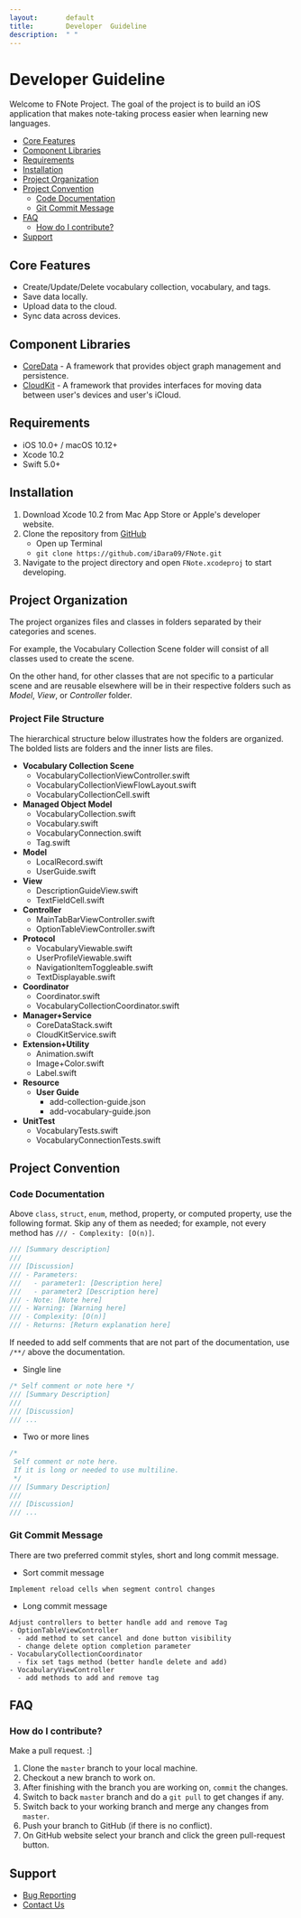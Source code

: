 ```yaml
---
layout:       default
title:        Developer  Guideline
description:  " "
---
```


# Developer Guideline <!-- omit in toc -->

Welcome to FNote Project. The goal of the project is to build an iOS application that makes note-taking process easier when learning new languages.

- [Core Features](#core-features)
- [Component Libraries](#component-libraries)
- [Requirements](#requirements)
- [Installation](#installation)
- [Project Organization](#project-organization)
- [Project Convention](#project-convention)
  - [Code Documentation](#code-documentation)
  - [Git Commit Message](#git-commit-message)
- [FAQ](#faq)
  - [How do I contribute?](#how-do-i-contribute)
- [Support](#support)

## Core Features

- Create/Update/Delete vocabulary collection, vocabulary, and tags.
- Save data locally.
- Upload data to the cloud.
- Sync data across devices.

## Component Libraries

- [CoreData][coredatalink] - A framework that provides object graph management and persistence.
- [CloudKit][cloudkitlink] - A framework that provides interfaces for moving data between user's devices and user's iCloud.

## Requirements

- iOS 10.0+ / macOS 10.12+
- Xcode 10.2
- Swift 5.0+

## Installation

1. Download Xcode 10.2 from Mac App Store or Apple's developer website.
2. Clone the repository from [GitHub](https://github.com/iDara09/FNote)
   - Open up Terminal
   - `git clone https://github.com/iDara09/FNote.git`
3. Navigate to the project directory and open `FNote.xcodeproj` to start developing.

## Project Organization

The project organizes files and classes in folders separated by their categories and scenes.

For example, the Vocabulary Collection Scene folder will consist of all classes used to create the scene.

On the other hand, for other classes that are not specific to a particular scene and are reusable elsewhere will be in their respective folders such as *Model*, *View*, or *Controller* folder.

### Project File Structure <!-- omit in toc -->

The hierarchical structure below illustrates how the folders are organized. The bolded lists are folders and the inner lists are files.

- **Vocabulary Collection Scene**
  - VocabularyCollectionViewController.swift
  - VocabularyCollectionViewFlowLayout.swift
  - VocabularyCollectionCell.swift
- **Managed Object Model**
  - VocabularyCollection.swift
  - Vocabulary.swift
  - VocabularyConnection.swift
  - Tag.swift
- **Model**
  - LocalRecord.swift
  - UserGuide.swift
- **View**
  - DescriptionGuideView.swift
  - TextFieldCell.swift
- **Controller**
  - MainTabBarViewController.swift
  - OptionTableViewController.swift
- **Protocol**
  - VocabularyViewable.swift
  - UserProfileViewable.swift
  - NavigationItemToggleable.swift
  - TextDisplayable.swift
- **Coordinator**
  - Coordinator.swift
  - VocabularyCollectionCoordinator.swift
- **Manager+Service**
  - CoreDataStack.swift
  - CloudKitService.swift
- **Extension+Utility**
  - Animation.swift
  - Image+Color.swift
  - Label.swift
- **Resource**
  - **User Guide**
    - add-collection-guide.json
    - add-vocabulary-guide.json
- **UnitTest**
  - VocabularyTests.swift
  - VocabularyConnectionTests.swift

## Project Convention

### Code Documentation

Above `class`, `struct`, `enum`, method, property, or computed property, use the following format. Skip any of them as needed; for example, not every method has `/// - Complexity: [O(n)]`.

``` Swift
/// [Summary description]
///
/// [Discussion]
/// - Parameters:
///   - parameter1: [Description here]
///   - parameter2 [Description here]
/// - Note: [Note here]
/// - Warning: [Warning here]
/// - Complexity: [O(n)]
/// - Returns: [Return explanation here]
```

If needed to add self comments that are not part of the documentation, use `/**/` above the documentation.

- Single line

``` Swift
/* Self comment or note here */
/// [Summary Description]
///
/// [Discussion]
/// ...
```

- Two or more lines

``` Swift
/*
 Self comment or note here.
 If it is long or needed to use multiline.
 */
/// [Summary Description]
///
/// [Discussion]
/// ...
```

### Git Commit Message

There are two preferred commit styles, short and long commit message.

- Sort commit message

``` code
Implement reload cells when segment control changes
```

- Long commit message

``` code
Adjust controllers to better handle add and remove Tag
- OptionTableViewController
  - add method to set cancel and done button visibility
  - change delete option completion parameter
- VocabularyCollectionCoordinator
  - fix set tags method (better handle delete and add)
- VocabularyViewController
  - add methods to add and remove tag
```

## FAQ

### How do I contribute?

Make a pull request. :]

1. Clone the `master` branch to your local machine.
2. Checkout a new branch to work on.
3. After finishing with the branch you are working on, `commit` the changes.
4. Switch to back `master` branch and do a `git pull` to get changes if any.
5. Switch back to your working branch and merge any changes from `master`.
6. Push your branch to GitHub (if there is no conflict).
7. On GitHub website select your branch and click the green pull-request button.

## Support

- [Bug Reporting][emailto]
- [Contact Us][emailto]

[coredatalink]: https://developer.apple.com/documentation/coredata
[cloudkitlink]: https://developer.apple.com/documentation/cloudkit
[emailto]: mailto:bdaradev@gmail.com